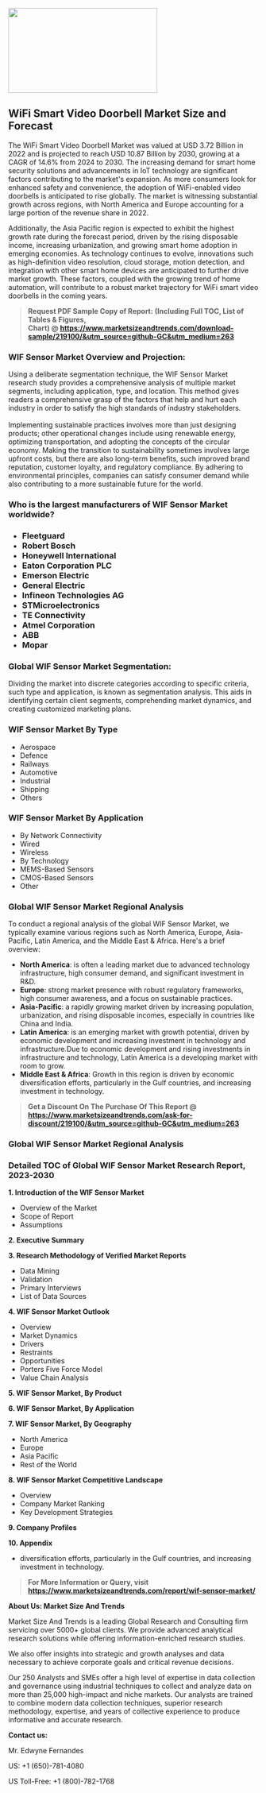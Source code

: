 <p><img class="alignnone size-medium wp-image-20088" src="https://ffe5etoiles.com/wp-content/uploads/2024/12/MST1-300x171.png" alt="" width="300" height="171" /></p><h2>WiFi Smart Video Doorbell Market Size and Forecast</h2><p>The WiFi Smart Video Doorbell Market was valued at USD 3.72 Billion in 2022 and is projected to reach USD 10.87 Billion by 2030, growing at a CAGR of 14.6% from 2024 to 2030. The increasing demand for smart home security solutions and advancements in IoT technology are significant factors contributing to the market's expansion. As more consumers look for enhanced safety and convenience, the adoption of WiFi-enabled video doorbells is anticipated to rise globally. The market is witnessing substantial growth across regions, with North America and Europe accounting for a large portion of the revenue share in 2022.</p><p>Additionally, the Asia Pacific region is expected to exhibit the highest growth rate during the forecast period, driven by the rising disposable income, increasing urbanization, and growing smart home adoption in emerging economies. As technology continues to evolve, innovations such as high-definition video resolution, cloud storage, motion detection, and integration with other smart home devices are anticipated to further drive market growth. These factors, coupled with the growing trend of home automation, will contribute to a robust market trajectory for WiFi smart video doorbells in the coming years.</p></p><blockquote id="" class=""><strong>Request PDF Sample Copy of Report: (Including Full TOC, List of Tables &amp; Figures, Chart)&nbsp;@&nbsp;<strong><a href="https://www.marketsizeandtrends.com/download-sample/219100/&utm_source=github-GC&utm_medium=263" target="_blank">https://www.marketsizeandtrends.com/download-sample/219100/&utm_source=github-GC&utm_medium=263</a></strong></strong></blockquote><h3 id="" class="">WIF Sensor Market&nbsp;Overview and Projection:</h3><p id="" class="">Using a deliberate segmentation technique, the WIF Sensor Market research study provides a comprehensive analysis of multiple market segments, including application, type, and location. This method gives readers a comprehensive grasp of the factors that help and hurt each industry in order to satisfy the high standards of industry stakeholders. <br /> <br />Implementing sustainable practices involves more than just designing products; other operational changes include using renewable energy, optimizing transportation, and adopting the concepts of the circular economy. Making the transition to sustainability sometimes involves large upfront costs, but there are also long-term benefits, such improved brand reputation, customer loyalty, and regulatory compliance. By adhering to environmental principles, companies can satisfy consumer demand while also contributing to a more sustainable future for the world.</p><h3 id="" class="">Who is the largest manufacturers of&nbsp;WIF Sensor Market worldwide?</h3><h3 class=""><p><ul><li>Fleetguard </li><li> Robert Bosch </li><li> Honeywell International </li><li> Eaton Corporation PLC </li><li> Emerson Electric </li><li> General Electric </li><li> Infineon Technologies AG </li><li> STMicroelectronics </li><li> TE Connectivity </li><li> Atmel Corporation </li><li> ABB </li><li> Mopar</li></ul></p></h3><h3 id="" class="">Global&nbsp;WIF Sensor Market Segmentation:</h3><p id="" class="">Dividing the market into discrete categories according to specific criteria, such type and application, is known as segmentation analysis. This aids in identifying certain client segments, comprehending market dynamics, and creating customized marketing plans.</p><h3 id="" class="">WIF Sensor Market&nbsp;By Type</h3><p><p><ul><li>Aerospace</li><li> Defence</li><li> Railways</li><li> Automotive</li><li> Industrial</li><li> Shipping</li><li> Others</p></li></ul></p></p><h3 id="" class="">WIF Sensor Market&nbsp;By Application</h3><p class=""><p><ul><li>By Network Connectivity</li><li> Wired</li><li> Wireless</li><li> By Technology</li><li> MEMS-Based Sensors</li><li> CMOS-Based Sensors</li><li> Other</li></ul></p></p><h3 id="" class="">Global WIF Sensor Market Regional Analysis</h3><p id="" class="">To conduct a regional analysis of the global WIF Sensor Market, we typically examine various regions such as North America, Europe, Asia-Pacific, Latin America, and the Middle East &amp; Africa. Here's a brief overview:</p><ul><li><strong>North America</strong>: is often a leading market due to advanced technology infrastructure, high consumer demand, and significant investment in R&amp;D.</li><li><strong>Europe</strong>: strong market presence with robust regulatory frameworks, high consumer awareness, and a focus on sustainable practices.</li><li><strong>Asia-Pacific</strong>: a rapidly growing market driven by increasing population, urbanization, and rising disposable incomes, especially in countries like China and India.</li><li><strong>Latin America</strong>: is an emerging market with growth potential, driven by economic development and increasing investment in technology and infrastructure.Due to economic development and rising investments in infrastructure and technology, Latin America is a developing market with room to grow.</li><li><strong>Middle East &amp; Africa</strong>: Growth in this region is driven by economic diversification efforts, particularly in the Gulf countries, and increasing investment in technology.</li></ul><blockquote id="" class=""><strong>Get a Discount On The Purchase Of This Report @ <strong><a href="https://www.marketsizeandtrends.com/ask-for-discount/219100/&utm_source=github-GC&utm_medium=263" target="_blank">https://www.marketsizeandtrends.com/ask-for-discount/219100/&utm_source=github-GC&utm_medium=263</a></strong></strong></blockquote><h3 id="" class="">Global WIF Sensor Market Regional Analysis</h3><h3 id="" class="">Detailed TOC of Global WIF Sensor Market Research Report, 2023-2030</h3><p id="" class=""><strong>1. Introduction of the WIF Sensor Market</strong></p><ul><li>Overview of the Market</li><li>Scope of Report</li><li>Assumptions</li></ul><p id="" class=""><strong>2. Executive Summary</strong></p><p id="" class=""><strong>3. Research Methodology of Verified Market Reports</strong></p><ul><li>Data Mining</li><li>Validation</li><li>Primary Interviews</li><li>List of Data Sources</li></ul><p id="" class=""><strong>4. WIF Sensor Market Outlook</strong></p><ul><li>Overview</li><li>Market Dynamics</li><li>Drivers</li><li>Restraints</li><li>Opportunities</li><li>Porters Five Force Model</li><li>Value Chain Analysis</li></ul><p id="" class=""><strong>5. WIF Sensor Market, By Product</strong></p><p id="" class=""><strong>6. WIF Sensor Market, By Application</strong></p><p id="" class=""><strong>7. WIF Sensor Market, By Geography</strong></p><ul><li>North America</li><li>Europe</li><li>Asia Pacific</li><li>Rest of the World</li></ul><p id="" class=""><strong>8. WIF Sensor Market Competitive Landscape</strong></p><ul><li>Overview</li><li>Company Market Ranking</li><li>Key Development Strategies</li></ul><p id="" class=""><strong>9. Company Profiles</strong></p><p id="" class=""><strong>10. Appendix</strong></p><ul><li>diversification efforts, particularly in the Gulf countries, and increasing investment in technology.</li></ul><blockquote id="" class=""><strong>For More Information or Query, visit <strong><strong><a href="https://www.marketsizeandtrends.com/report/wif-sensor-market/" target="_blank">https://www.marketsizeandtrends.com/report/wif-sensor-market/</a></strong></strong></strong></blockquote><p id="" class=""><strong>About Us: Market Size And Trends</strong></p><p id="" class="">Market Size And Trends is a leading Global Research and Consulting firm servicing over 5000+ global clients. We provide advanced analytical research solutions while offering information-enriched research studies.</p><p id="" class="">We also offer insights into strategic and growth analyses and data necessary to achieve corporate goals and critical revenue decisions.</p><p id="" class="">Our 250 Analysts and SMEs offer a high level of expertise in data collection and governance using industrial techniques to collect and analyze data on more than 25,000 high-impact and niche markets. Our analysts are trained to combine modern data collection techniques, superior research methodology, expertise, and years of collective experience to produce informative and accurate research.</p><p id="" class=""><strong>Contact us:</strong></p><p id="" class="">Mr. Edwyne Fernandes</p><p id="" class="">US: +1 (650)-781-4080</p><p id="" class="">US Toll-Free: +1 (800)-782-1768</p>
